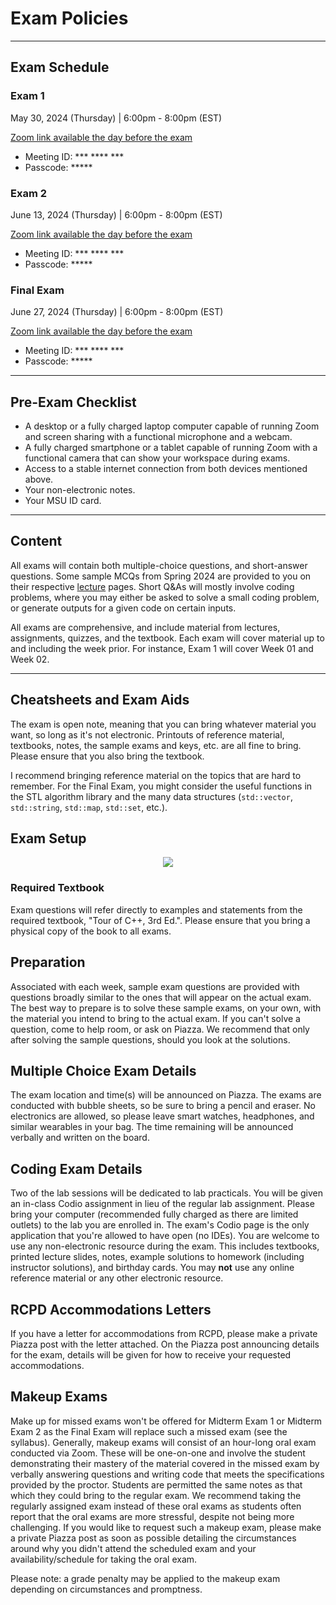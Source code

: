 <!-- ---
layout: page
title: Exam Policies
has_children: false
nav_order: 10
description: Exam requirements and policies
--- -->

# Exam Policies

---

## Exam Schedule

### Exam 1

May 30, 2024 (Thursday) | 6:00pm - 8:00pm (EST)

[Zoom link available the day before the exam]()

* Meeting ID: \*\*\* \*\*\*\* \*\*\*
* Passcode: \*\*\*\*\*

### Exam 2

June 13, 2024 (Thursday) | 6:00pm - 8:00pm (EST)

[Zoom link available the day before the exam]()

* Meeting ID: \*\*\* \*\*\*\* \*\*\*
* Passcode: \*\*\*\*\*

### Final Exam

June 27, 2024 (Thursday) | 6:00pm - 8:00pm (EST)

[Zoom link available the day before the exam]()

* Meeting ID: \*\*\* \*\*\*\* \*\*\*
* Passcode: \*\*\*\*\*

---

## Pre-Exam Checklist

- A desktop or a fully charged laptop computer capable of running Zoom and screen sharing with a functional microphone and a webcam.
- A fully charged smartphone or a tablet capable of running Zoom with a functional camera that can show your workspace during exams.
- Access to a stable internet connection from both devices mentioned above.
- Your non-electronic notes.
- Your MSU ID card.

---

## Content

All exams will contain both multiple-choice questions, and short-answer questions. Some sample MCQs from Spring 2024 are provided to you on their respective [lecture](../lectures/) pages. Short Q&As will mostly involve coding problems, where you may either be asked to solve a small coding problem, or generate outputs for a given code on certain inputs.

All exams are comprehensive, and include material from lectures, assignments, quizzes, and the textbook. Each exam will cover material up to and including the week prior. For instance, Exam 1 will cover Week 01 and Week 02.

---

## Cheatsheets and Exam Aids

The exam is open note, meaning that you can bring whatever material you want, so long as it's not electronic. Printouts of reference material, textbooks, notes, the sample exams and keys, etc. are all fine to bring. Please ensure that you also bring the textbook.

I recommend bringing reference material on the topics that are hard to remember. For the Final Exam, you might consider the useful functions in the STL algorithm library and the many data structures (`std::vector`, `std::string`, `std::map`, `std::set`, etc.).

## Exam Setup

<div align="center">
    <img src="../assets/images/exam_view.jpg">
</div>



### Required Textbook

Exam questions will refer directly to examples and statements from the required textbook, "Tour of C++, 3rd Ed.". Please ensure that you bring a physical copy of the book to all exams.

## Preparation

Associated with each week, sample exam questions are provided with questions broadly similar to the ones that will appear on the actual exam. The best way to prepare is to solve these sample exams, on your own, with the material you intend to bring to the actual exam. If you can't solve a question, come to help room, or ask on Piazza. We recommend that only after solving the sample questions, should you look at the solutions.




## Multiple Choice Exam Details

The exam location and time(s) will be announced on Piazza. The exams are conducted with bubble sheets, so be sure to bring a pencil and eraser. No electronics are allowed, so please leave smart watches, headphones, and similar wearables in your bag. The time remaining will be announced verbally and written on the board.

## Coding Exam Details

Two of the lab sessions will be dedicated to lab practicals. You will be given an in-class Codio assignment in lieu of the regular lab assignment. Please bring your computer (recommended fully charged as there are limited outlets) to the lab you are enrolled in. The exam's Codio page is the only application that you're allowed to have open (no IDEs). You are welcome to use any non-electronic resource during the exam. This includes textbooks, printed lecture slides, notes, example solutions to homework (including instructor solutions), and birthday cards. You may **not** use any online reference material or any other electronic resource.

## RCPD Accommodations Letters

If you have a letter for accommodations from RCPD, please make a private Piazza post with the letter attached. On the Piazza post announcing details for the exam, details will be given for how to receive your requested accommodations.

## Makeup Exams

Make up for missed exams won't be offered for Midterm Exam 1 or Midterm Exam 2 as the Final Exam will replace such a missed exam (see the syllabus). Generally, makeup exams will consist of an hour-long oral exam conducted via Zoom. These will be one-on-one and involve the student demonstrating their mastery of the material covered in the missed exam by verbally answering questions and writing code that meets the specifications provided by the proctor. Students are permitted the same notes as that which they could bring to the regular exam. We recommend taking the regularly assigned exam instead of these oral exams as students often report that the oral exams are more stressful, despite not being more challenging. If you would like to request such a makeup exam, please make a private Piazza post as soon as possible detailing the circumstances around why you didn't attend the scheduled exam and your availability/schedule for taking the oral exam. 

Please note: a grade penalty may be applied to the makeup exam depending on circumstances and promptness.